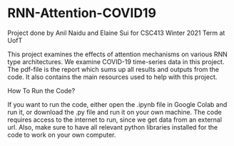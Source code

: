 # RNN-Attention-COVID19
Project done by Anil Naidu and Elaine Sui for CSC413 Winter 2021 Term at UofT

This project examines the effects of attention mechanisms on various RNN type architectures. We examine COVID-19 time-series data in this project. The pdf-file is the report which sums up all results and outputs from the code. It also contains the main resources used to help with this project. 

How To Run the Code?

If you want to run the code, either open the .ipynb file in Google Colab and run it, or download the .py file and run it on your own machine. The code requires access to the internet to run, since we get data from an external url. Also, make sure to have all relevant python libraries installed for the code to work on your own computer.

